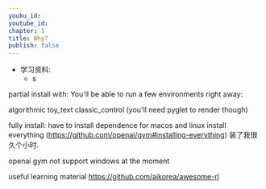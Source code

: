 ```yaml
---
youku_id: 
youtube_id: 
chapter: 1
title: Why?
publish: false
---
```

* 学习资料:
  * s

partial install with:
You'll be able to run a few environments right away:

algorithmic
toy_text
classic_control (you'll need pyglet to render though)

fully install:
have to install dependence for macos and linux
install everything (https://github.com/openai/gym#installing-everything)
装了我很久个小时.

openai gym not support windows at the moment

useful learning material https://github.com/aikorea/awesome-rl